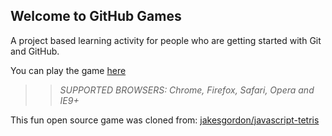 ## Welcome to GitHub Games

A project based learning activity for people who are getting started with Git and GitHub.

You can play the game [here](https://tbachta.github.io/github-games/)

>> _*SUPPORTED BROWSERS*: Chrome, Firefox, Safari, Opera and IE9+_

This fun open source game was cloned from: [jakesgordon/javascript-tetris](https://github.com/jakesgordon/javascript-tetris)
